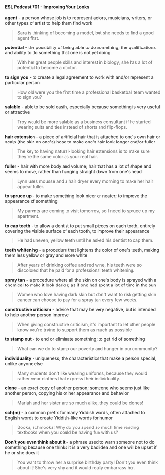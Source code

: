 #### ESL Podcast 701 - Improving Your Looks

**agent** - a person whose job is to represent actors, musicians, writers, or other
types of artist to help them find work

> Sara is thinking of becoming a model, but she needs to find a good agent first.

**potential** - the possibility of being able to do something; the qualifications and
ability to do something that one is not yet doing

> With her great people skills and interest in biology, she has a lot of potential to
become a doctor.

**to sign you** - to create a legal agreement to work with and/or represent a
particular person

> How old were you the first time a professional basketball team wanted to sign
you?

**salable** - able to be sold easily, especially because something is very useful or
attractive

> Troy would be more salable as a business consultant if he started wearing suits
and ties instead of shorts and flip-flops.

**hair extension** - a piece of artificial hair that is attached to one's own hair or
scalp (the skin on one's) head to make one's hair look longer and/or fuller

> The key to having natural-looking hair extensions is to make sure they're the
same color as your real hair.

**fuller** - hair with more body and volume; hair that has a lot of shape and seems
to move, rather than hanging straight down from one's head

> Lynn uses mousse and a hair dryer every morning to make her hair appear
fuller.

**to spruce up** - to make something look nicer or neater; to improve the
appearance of something

> My parents are coming to visit tomorrow, so I need to spruce up my apartment.

**to cap teeth** - to allow a dentist to put small pieces on each tooth, entirely
covering the visible surface of each tooth, to improve their appearance

> He had uneven, yellow teeth until he asked his dentist to cap them.

**teeth whitening** - a procedure that lightens the color of one's teeth, making
them less yellow or gray and more white

> After years of drinking coffee and red wine, his teeth were so discolored that he
paid for a professional teeth whitening.

**spray tan** - a procedure where all the skin on one's body is sprayed with a
chemical to make it look darker, as if one had spent a lot of time in the sun

> Women who love having dark skin but don't want to risk getting skin cancer can
choose to pay for a spray tan every few weeks.

**constructive criticism** - advice that may be very negative, but is intended to
help another person improve

> When giving constructive criticism, it's important to let other people know you're
trying to support them as much as possible.

**to stamp out** - to end or eliminate something; to get rid of something

> What can we do to stamp our poverty and hunger in our community?

**individuality** - uniqueness; the characteristics that make a person special,
unlike anyone else

> Many students don't like wearing uniforms, because they would rather wear
clothes that express their individuality.

**clone** - an exact copy of another person; someone who seems just like another
person, copying his or her appearance and behavior

> Mariah and her sister are so much alike, they could be clones!

**sch(m)** - a common prefix for many Yiddish words, often attached to English
words to create Yiddish-like words for humor

> Books, schmooks! Why do you spend so much time reading textbooks when
you could be having fun with us?

**Don't you even think about it** - a phrase used to warn someone not to do
something because one thinks it is a very bad idea and one will be upset if he or
she does it

> You want to throw her a surprise birthday party! Don't you even think about it!
She's very shy and it would really embarrass her.

